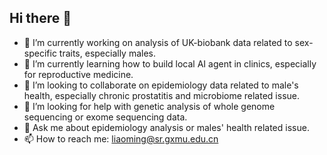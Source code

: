 ## Hi there 👋

- 🔭 I’m currently working on analysis of UK-biobank data related to sex-specific traits, especially males.
- 🌱 I’m currently learning how to build local AI agent in clinics, especially for reproductive medicine.
- 👯 I’m looking to collaborate on epidemiology data related to male's health, especially chronic prostatitis and microbiome related issue.
- 🤔 I’m looking for help with genetic analysis of whole genome sequencing or exome sequencing data. 
- 💬 Ask me about epidemiology analysis or males' health related issue.
- 📫 How to reach me:  liaoming@sr.gxmu.edu.cn
